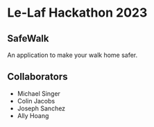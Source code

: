 
# Le-Laf Hackathon 2023

## SafeWalk

An application to make your walk home safer.

## Collaborators

- Michael Singer
- Colin Jacobs
- Joseph Sanchez
- Ally Hoang